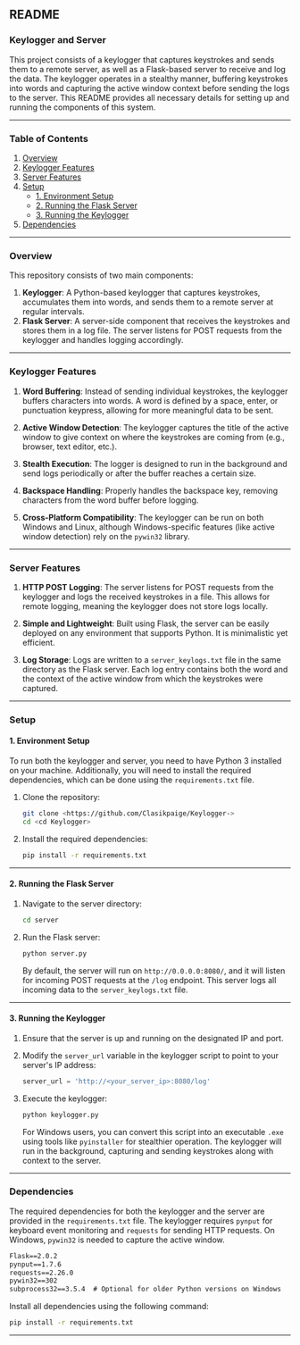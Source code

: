 

## README

### Keylogger and Server

This project consists of a keylogger that captures keystrokes and sends them to a remote server, as well as a Flask-based server to receive and log the data. The keylogger operates in a stealthy manner, buffering keystrokes into words and capturing the active window context before sending the logs to the server. This README provides all necessary details for setting up and running the components of this system.

---

### Table of Contents
1. [Overview](#overview)
2. [Keylogger Features](#keylogger-features)
3. [Server Features](#server-features)
4. [Setup](#setup)
    - [1. Environment Setup](#1-environment-setup)
    - [2. Running the Flask Server](#2-running-the-flask-server)
    - [3. Running the Keylogger](#3-running-the-keylogger)
5. [Dependencies](#dependencies)


---

### Overview

This repository consists of two main components:

1. **Keylogger**: A Python-based keylogger that captures keystrokes, accumulates them into words, and sends them to a remote server at regular intervals.
2. **Flask Server**: A server-side component that receives the keystrokes and stores them in a log file. The server listens for POST requests from the keylogger and handles logging accordingly.


---

### Keylogger Features

1. **Word Buffering**: Instead of sending individual keystrokes, the keylogger buffers characters into words. A word is defined by a space, enter, or punctuation keypress, allowing for more meaningful data to be sent.
   
2. **Active Window Detection**: The keylogger captures the title of the active window to give context on where the keystrokes are coming from (e.g., browser, text editor, etc.).

3. **Stealth Execution**: The logger is designed to run in the background and send logs periodically or after the buffer reaches a certain size.

4. **Backspace Handling**: Properly handles the backspace key, removing characters from the word buffer before logging.

5. **Cross-Platform Compatibility**: The keylogger can be run on both Windows and Linux, although Windows-specific features (like active window detection) rely on the `pywin32` library.

---

### Server Features

1. **HTTP POST Logging**: The server listens for POST requests from the keylogger and logs the received keystrokes in a file. This allows for remote logging, meaning the keylogger does not store logs locally.

2. **Simple and Lightweight**: Built using Flask, the server can be easily deployed on any environment that supports Python. It is minimalistic yet efficient.

3. **Log Storage**: Logs are written to a `server_keylogs.txt` file in the same directory as the Flask server. Each log entry contains both the word and the context of the active window from which the keystrokes were captured.

---

### Setup

#### 1. Environment Setup

To run both the keylogger and server, you need to have Python 3 installed on your machine. Additionally, you will need to install the required dependencies, which can be done using the `requirements.txt` file.

1. Clone the repository:
   ```bash
   git clone <https://github.com/Clasikpaige/Keylogger->
   cd <cd Keylogger>
   ```

2. Install the required dependencies:
   ```bash
   pip install -r requirements.txt
   ```

---

#### 2. Running the Flask Server

1. Navigate to the server directory:
   ```bash
   cd server
   ```

2. Run the Flask server:
   ```bash
   python server.py
   ```

   By default, the server will run on `http://0.0.0.0:8080/`, and it will listen for incoming POST requests at the `/log` endpoint. This server logs all incoming data to the `server_keylogs.txt` file.

---

#### 3. Running the Keylogger

1. Ensure that the server is up and running on the designated IP and port.
   
2. Modify the `server_url` variable in the keylogger script to point to your server's IP address:
   ```python
   server_url = 'http://<your_server_ip>:8080/log'
   ```

3. Execute the keylogger:
   ```bash
   python keylogger.py
   ```

   For Windows users, you can convert this script into an executable `.exe` using tools like `pyinstaller` for stealthier operation. The keylogger will run in the background, capturing and sending keystrokes along with context to the server.

---

### Dependencies

The required dependencies for both the keylogger and the server are provided in the `requirements.txt` file. The keylogger requires `pynput` for keyboard event monitoring and `requests` for sending HTTP requests. On Windows, `pywin32` is needed to capture the active window.

```txt
Flask==2.0.2
pynput==1.7.6
requests==2.26.0
pywin32==302
subprocess32==3.5.4  # Optional for older Python versions on Windows
```

Install all dependencies using the following command:
```bash
pip install -r requirements.txt
```

---

